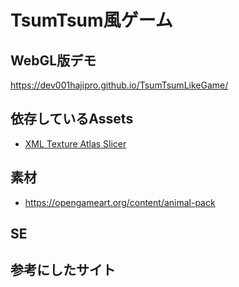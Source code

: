 ﻿# TsumTsum風ゲーム


## WebGL版デモ
https://dev001hajipro.github.io/TsumTsumLikeGame/


## 依存しているAssets
- [XML Texture Atlas Slicer](https://assetstore.unity.com/packages/tools/utilities/xml-texture-atlas-slicer-36103)

## 素材
- https://opengameart.org/content/animal-pack

## SE

## 参考にしたサイト